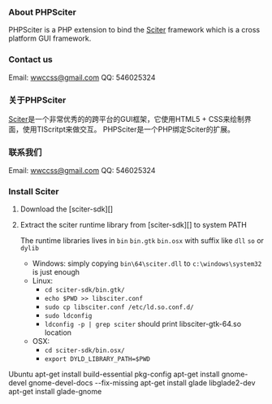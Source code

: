 ### About PHPSciter
PHPSciter is a PHP extension to bind the [Sciter](http://www.sciter.com/) framework which is a cross platform GUI framework.
### Contact us
Email: [wwccss@gmail.com](wwccss@gmail.com)
QQ: 546025324
### 关于PHPSciter
[Sciter](http://www.sciter.com)是一个非常优秀的的跨平台的GUI框架，它使用HTML5 + CSS来绘制界面，使用TIScritpt来做交互。 PHPSciter是一个PHP绑定Sciter的扩展。
### 联系我们
Email: [wwccss@gmail.com](wwccss@gmail.com)
QQ: 546025324


### Install Sciter
1. Download the [sciter-sdk][]
2. Extract the sciter runtime library from [sciter-sdk][] to system PATH

    The runtime libraries lives in `bin` `bin.gtk` `bin.osx` with suffix like `dll` `so` or `dylib`

    * Windows: simply copying `bin\64\sciter.dll` to `c:\windows\system32` is just enough
    * Linux: 
      - `cd sciter-sdk/bin.gtk/`
      - `echo $PWD >> libsciter.conf`
      - `sudo cp libsciter.conf /etc/ld.so.conf.d/`
      - `sudo ldconfig`
      - `ldconfig -p | grep sciter` should print libsciter-gtk-64.so location
    * OSX:
      - `cd sciter-sdk/bin.osx/`
      - `export DYLD_LIBRARY_PATH=$PWD`

Ubuntu
apt-get install build-essential pkg-config
apt-get install gnome-devel gnome-devel-docs --fix-missing
apt-get install glade libglade2-dev
apt-get install glade-gnome